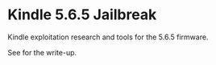 # Kindle 5.6.5 Jailbreak 
Kindle exploitation research and tools for the 5.6.5 firmware.

See [](doc/README.md) for the write-up.
